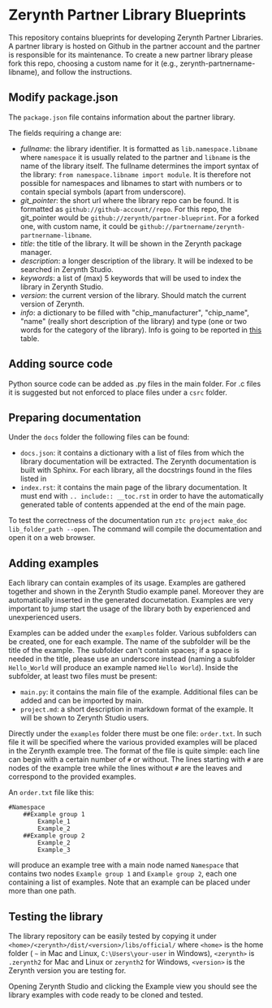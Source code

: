 Zerynth Partner Library Blueprints
==================================

This repository contains blueprints for developing Zerynth Partner Libraries. A partner library is hosted on Github 
in the partner account and the partner is responsible for its maintenance. 
To create a new partner library please fork this repo, choosing a custom name for it (e.g., zerynth-partnername-libname), and follow the instructions.


Modify package.json
-------------------

The `package.json` file contains information about the partner library.

The fields requiring a change are:

- *fullname*: the library identifier. It is formatted as `lib.namespace.libname` where `namespace` it is usually related to
  the partner and `libname` is the name of the library itself. The fullname determines the import syntax of the library: 
  `from namespace.libname import module`. It is therefore not possible for namespaces and libnames to start with numbers or to
  contain special symbols (apart from underscore).
- *git_pointer*: the short url where the library repo can be found. It is formatted as `github://github-account//repo`.
  For this repo, the git_pointer would be `github://zerynth/partner-blueprint`. For a forked one, with custom name, it could be `github://partnername/zerynth-partnername-libname`.
- *title*: the title of the library. It will be shown in the Zerynth package manager.
- *description*: a longer description of the library. It will be indexed to be searched in Zerynth Studio.
- *keywords*: a list of (max) 5 keywords that will be used to index the library in Zerynth Studio.
- *version*: the current version of the library. Should match the current version of Zerynth.
- *info*: a dictionary to be filled with "chip_manufacturer", "chip_name", "name" (really short description of the library) and type (one or two words for the category of the library). Info is going to be reported in [this](https://www.zerynth.com/zerynth-libraries/) table. 


Adding source code
------------------

Python source code can be added as .py files in the main folder. For .c files it is suggested but not enforced to place 
files under a `csrc` folder. 


Preparing documentation
-----------------------

Under the `docs` folder the following files can be found:

- `docs.json`: it contains a dictionary with a list of files from which the library documentation will be extracted.
  The Zerynth documentation is built with Sphinx. For each library, all the docstrings found in the files listed in 
- `index.rst`: it contains the main page of the library documentation. It must end with `.. include:: __toc.rst` in
  order to have the automatically generated table of contents appended at the end of the main page.

To test the correctness of the documentation run `ztc project make_doc lib_folder_path --open`. The command will
compile the documentation and open it on a web browser.

Adding examples
---------------

Each library can contain examples of its usage. Examples are gathered together and shown in the Zerynth Studio example
panel. Moreover they are automatically inserted in the generated documetation. Examples are very important to jump start
the usage of the library both by experienced and unexperienced users.

Examples can be added under the `examples` folder. Various subfolders can be created, one for each example. The name of
the subfolder will be the title of the example. The subfolder can't contain spaces; if a space is needed in the title,
please use an underscore instead (naming a subfolder `Hello_World` will produce an example named `Hello World`).
Inside the subfolder, at least two files must be present:

- `main.py`: it contains the main file of the example. Additional files can be added and can be imported by main.
- `project.md`: a short description in markdown format of the example. It will be shown to Zerynth Studio users.

Directly under the `examples` folder there must be one file: `order.txt`. In such file it will be specified where the various
provided examples will be placed in the Zerynth example tree.
The format of the file is quite simple: each line can begin with a certain number of `#` or without. The lines starting 
with `#` are nodes of the example tree while the lines without `#` are the leaves and correspond to the provided examples.

An `order.txt` file like this:

```
#Namespace
    ##Example group 1
        Example_1
        Example_2
    ##Example group 2
        Example_2
        Example_3
```
will produce an example tree with a main node named `Namespace` that contains two nodes `Example group 1` and `Example group 2`,
each one containing a list of examples. Note that an example can be placed under more than one path.


Testing the library
-------------------

The library repository can be easily tested by copying it under `<home>/<zerynth>/dist/<version>/libs/official/` where `<home>` is
the home folder ( `~` in Mac and Linux, `C:\Users\your-user` in Windows), `<zerynth>` is `.zerynth2` for Mac and Linux or `zerynth2`
for Windows, `<version>` is the Zerynth version you are testing for.

Opening Zerynth Studio and clicking the Example view you should see the library examples with code ready to be cloned and tested.



